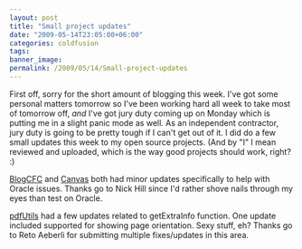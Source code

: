 ```yaml
---
layout: post
title: "Small project updates"
date: "2009-05-14T23:05:00+06:00"
categories: coldfusion 
tags: 
banner_image: 
permalink: /2009/05/14/Small-project-updates
---
```


First off, sorry for the short amount of blogging this week. I've got some personal matters tomorrow so I've been working hard all week to take most of tomorrow off, <i>and</i> I've got jury duty coming up on Monday which is putting me in a slight panic mode as well. As an independent contractor, jury duty is going to be pretty tough if I can't get out of it. I did do a few small updates this week to my open source projects. (And by "I" I mean reviewed and uploaded, which is the way good projects should work, right? :)

<a href="http://blogcfc.riaforge.org">BlogCFC</a> and <a href="http://canvas.riaforge.org">Canvas</a> both had minor updates specifically to help with Oracle issues. Thanks go to Nick Hill since I'd rather shove nails through my eyes than test on Oracle.

<a href="http://pdfutils.riaforge.org">pdfUtils</a> had a few updates related to getExtraInfo function. One update included supported for showing page orientation. Sexy stuff, eh? Thanks go to Reto Aeberli for submitting multiple fixes/updates in this area.